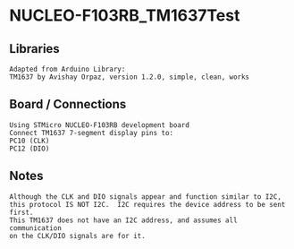 # NUCLEO-F103RB_TM1637Test

## Libraries
    
    Adapted from Arduino Library:
    TM1637 by Avishay Orpaz, version 1.2.0, simple, clean, works
		
## Board / Connections
    
    Using STMicro NUCLEO-F103RB development board
    Connect TM1637 7-segment display pins to:
    PC10 (CLK)
    PC12 (DIO)
		
## Notes
    
    Although the CLK and DIO signals appear and function similar to I2C,
    this protocol IS NOT I2C.  I2C requires the device address to be sent first.
    This TM1637 does not have an I2C address, and assumes all communication
    on the CLK/DIO signals are for it.

